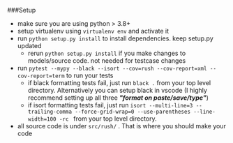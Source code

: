 
###Setup
- make sure you are using python > 3.8+
- setup virtualenv using `virtualenv env` and activate it
- run `python setup.py install` to install dependencies. keep setup.py updated
  - rerun `python setup.py install` if you make changes to models/source code. not needed for testcase changes
- run `pytest --mypy --black --isort --cov=rush --cov-report=xml --cov-report=term` to run your tests
  - if black formatting tests fail, just run `black .` from your top level directory. Alternatively you can setup black in vscode (I highly recommend setting up all three ***"format on paste/save/type"***)
  - if isort formatting tests fail, just run `isort --multi-line=3 --trailing-comma --force-grid-wrap=0 --use-parentheses --line-width=100 -rc ` from your top level directory.
- all source code is under `src/rush/` . That is where you should make your code
